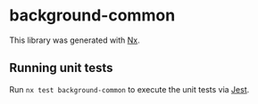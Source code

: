 # background-common

This library was generated with [Nx](https://nx.dev).

## Running unit tests

Run `nx test background-common` to execute the unit tests via [Jest](https://jestjs.io).
